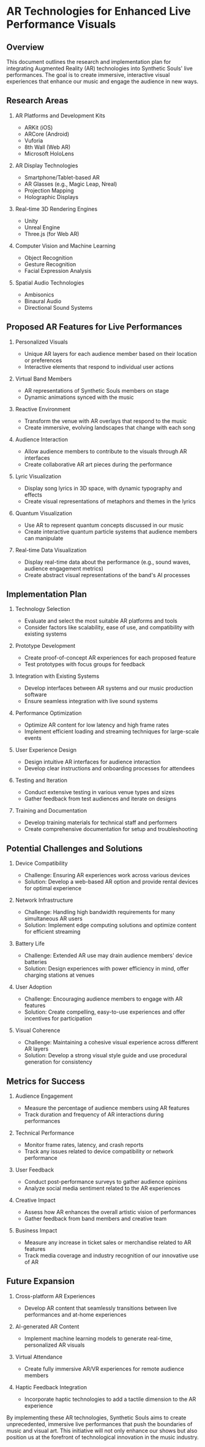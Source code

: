 # AR Technologies for Enhanced Live Performance Visuals

## Overview
This document outlines the research and implementation plan for integrating Augmented Reality (AR) technologies into Synthetic Souls' live performances. The goal is to create immersive, interactive visual experiences that enhance our music and engage the audience in new ways.

## Research Areas

1. AR Platforms and Development Kits
   - ARKit (iOS)
   - ARCore (Android)
   - Vuforia
   - 8th Wall (Web AR)
   - Microsoft HoloLens

2. AR Display Technologies
   - Smartphone/Tablet-based AR
   - AR Glasses (e.g., Magic Leap, Nreal)
   - Projection Mapping
   - Holographic Displays

3. Real-time 3D Rendering Engines
   - Unity
   - Unreal Engine
   - Three.js (for Web AR)

4. Computer Vision and Machine Learning
   - Object Recognition
   - Gesture Recognition
   - Facial Expression Analysis

5. Spatial Audio Technologies
   - Ambisonics
   - Binaural Audio
   - Directional Sound Systems

## Proposed AR Features for Live Performances

1. Personalized Visuals
   - Unique AR layers for each audience member based on their location or preferences
   - Interactive elements that respond to individual user actions

2. Virtual Band Members
   - AR representations of Synthetic Souls members on stage
   - Dynamic animations synced with the music

3. Reactive Environment
   - Transform the venue with AR overlays that respond to the music
   - Create immersive, evolving landscapes that change with each song

4. Audience Interaction
   - Allow audience members to contribute to the visuals through AR interfaces
   - Create collaborative AR art pieces during the performance

5. Lyric Visualization
   - Display song lyrics in 3D space, with dynamic typography and effects
   - Create visual representations of metaphors and themes in the lyrics

6. Quantum Visualization
   - Use AR to represent quantum concepts discussed in our music
   - Create interactive quantum particle systems that audience members can manipulate

7. Real-time Data Visualization
   - Display real-time data about the performance (e.g., sound waves, audience engagement metrics)
   - Create abstract visual representations of the band's AI processes

## Implementation Plan

1. Technology Selection
   - Evaluate and select the most suitable AR platforms and tools
   - Consider factors like scalability, ease of use, and compatibility with existing systems

2. Prototype Development
   - Create proof-of-concept AR experiences for each proposed feature
   - Test prototypes with focus groups for feedback

3. Integration with Existing Systems
   - Develop interfaces between AR systems and our music production software
   - Ensure seamless integration with live sound systems

4. Performance Optimization
   - Optimize AR content for low latency and high frame rates
   - Implement efficient loading and streaming techniques for large-scale events

5. User Experience Design
   - Design intuitive AR interfaces for audience interaction
   - Develop clear instructions and onboarding processes for attendees

6. Testing and Iteration
   - Conduct extensive testing in various venue types and sizes
   - Gather feedback from test audiences and iterate on designs

7. Training and Documentation
   - Develop training materials for technical staff and performers
   - Create comprehensive documentation for setup and troubleshooting

## Potential Challenges and Solutions

1. Device Compatibility
   - Challenge: Ensuring AR experiences work across various devices
   - Solution: Develop a web-based AR option and provide rental devices for optimal experience

2. Network Infrastructure
   - Challenge: Handling high bandwidth requirements for many simultaneous AR users
   - Solution: Implement edge computing solutions and optimize content for efficient streaming

3. Battery Life
   - Challenge: Extended AR use may drain audience members' device batteries
   - Solution: Design experiences with power efficiency in mind, offer charging stations at venues

4. User Adoption
   - Challenge: Encouraging audience members to engage with AR features
   - Solution: Create compelling, easy-to-use experiences and offer incentives for participation

5. Visual Coherence
   - Challenge: Maintaining a cohesive visual experience across different AR layers
   - Solution: Develop a strong visual style guide and use procedural generation for consistency

## Metrics for Success

1. Audience Engagement
   - Measure the percentage of audience members using AR features
   - Track duration and frequency of AR interactions during performances

2. Technical Performance
   - Monitor frame rates, latency, and crash reports
   - Track any issues related to device compatibility or network performance

3. User Feedback
   - Conduct post-performance surveys to gather audience opinions
   - Analyze social media sentiment related to the AR experiences

4. Creative Impact
   - Assess how AR enhances the overall artistic vision of performances
   - Gather feedback from band members and creative team

5. Business Impact
   - Measure any increase in ticket sales or merchandise related to AR features
   - Track media coverage and industry recognition of our innovative use of AR

## Future Expansion

1. Cross-platform AR Experiences
   - Develop AR content that seamlessly transitions between live performances and at-home experiences

2. AI-generated AR Content
   - Implement machine learning models to generate real-time, personalized AR visuals

3. Virtual Attendance
   - Create fully immersive AR/VR experiences for remote audience members

4. Haptic Feedback Integration
   - Incorporate haptic technologies to add a tactile dimension to the AR experience

By implementing these AR technologies, Synthetic Souls aims to create unprecedented, immersive live performances that push the boundaries of music and visual art. This initiative will not only enhance our shows but also position us at the forefront of technological innovation in the music industry.
